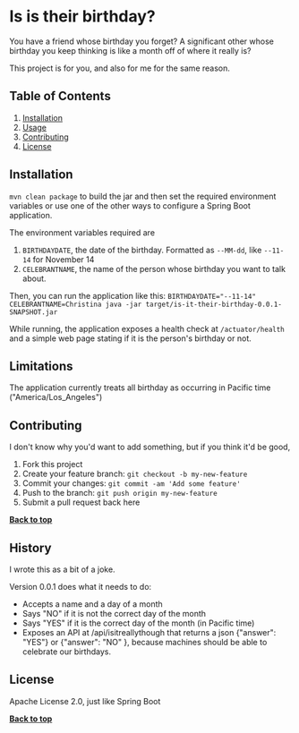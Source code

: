 # Is is their birthday?

You have a friend whose birthday you forget? A significant other whose birthday you keep thinking is like a month off of where it really is?

This project is for you, and also for me for the same reason.

## Table of Contents

1. [Installation](#installation)
1. [Usage](#usage)
1. [Contributing](#contributing)
1. [License](#license)


## Installation

`mvn clean package` to build the jar and then set the required environment variables or use one of the other ways to configure a Spring Boot application.

The environment variables required are
1. `BIRTHDAYDATE`, the date of the birthday. Formatted as `--MM-dd`, like `--11-14` for November 14
1. `CELEBRANTNAME`, the name of the person whose birthday you want to talk about.

Then, you can run the application like this: `BIRTHDAYDATE="--11-14" CELEBRANTNAME=Christina java -jar target/is-it-their-birthday-0.0.1-SNAPSHOT.jar`

While running, the application exposes a health check at `/actuator/health` and a simple web page stating if it is the person's birthday or not.

## Limitations

The application currently treats all birthday as occurring in Pacific time ("America/Los_Angeles")

## Contributing

I don't know why you'd want to add something, but if you think it'd be good,

1. Fork this project
2. Create your feature branch: `git checkout -b my-new-feature`
3. Commit your changes: `git commit -am 'Add some feature'`
4. Push to the branch: `git push origin my-new-feature`
5. Submit a pull request back here

**[Back to top](#table-of-contents)**

## History

I wrote this as a bit of a joke.

Version 0.0.1 does what it needs to do:
* Accepts a name and a day of a month
* Says "NO" if it is not the correct day of the month
* Says "YES" if it is the correct day of the month (in Pacific time)
* Exposes an API at /api/isitreallythough that returns a json {"answer": "YES"} or {"answer": "NO" }, because machines should be able to celebrate our birthdays.

## License

Apache License 2.0, just like Spring Boot

**[Back to top](#table-of-contents)**
